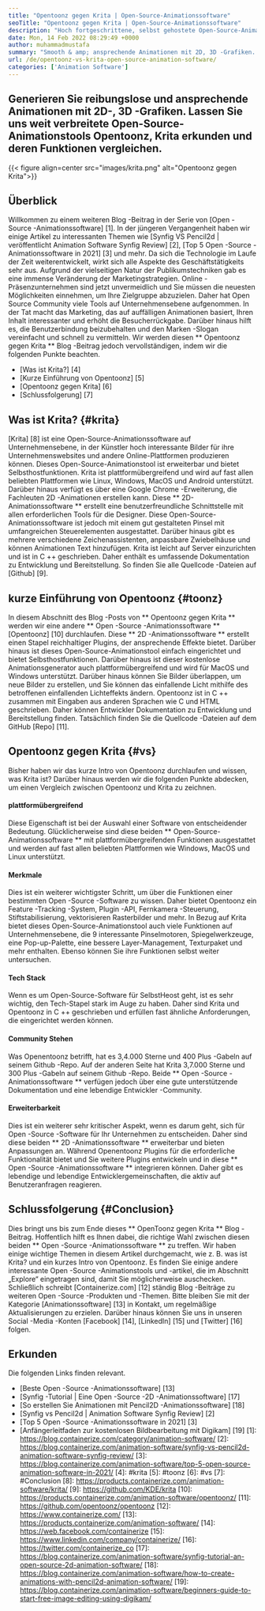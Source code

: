 ```yaml
---
title: "Opentoonz gegen Krita | Open-Source-Animationssoftware" 
seoTitle: "Opentoonz gegen Krita | Open-Source-Animationssoftware" 
description: "Hoch fortgeschrittene, selbst gehostete Open-Source-Animationssoftware zur Generierung von reichhaltigen 2D- und 3D-Animationen. In diesem Blog -Beitrag geht es um den Vergleich von Opentoonz gegen Krita." 
date: Mon, 14 Feb 2022 08:29:49 +0000
author: muhammadmustafa
summary: "Smooth & amp; ansprechende Animationen mit 2D, 3D -Grafiken. Lassen Sie uns weit verbreitete Open-Source-Animationstools Opentoonz, Krita erkunden und deren Funktionen vergleichen." 
url: /de/opentoonz-vs-krita-open-source-animation-software/
categories: ['Animation Software']
---
```


## Generieren Sie reibungslose und ansprechende Animationen mit 2D-, 3D -Grafiken. Lassen Sie uns weit verbreitete Open-Source-Animationstools Opentoonz, Krita erkunden und deren Funktionen vergleichen.

{{< figure align=center src="images/krita.png" alt="Opentoonz gegen Krita">}}


## Überblick
Willkommen zu einem weiteren Blog -Beitrag in der Serie von [Open -Source -Animationssoftware] [1]. In der jüngeren Vergangenheit haben wir einige Artikel zu interessanten Themen wie [Synfig VS Pencil2d | veröffentlicht Animation Software Synfig Review] [2], [Top 5 Open -Source -Animationssoftware in 2021] [3] und mehr. Da sich die Technologie im Laufe der Zeit weiterentwickelt, wirkt sich alle Aspekte des Geschäftstätigkeits sehr aus. Aufgrund der vielseitigen Natur der Publikumstechniken gab es eine immense Veränderung der Marketingstrategien. Online -Präsenzunternehmen sind jetzt unvermeidlich und Sie müssen die neuesten Möglichkeiten einnehmen, um Ihre Zielgruppe abzuzielen.
Daher hat Open Source Community viele Tools auf Unternehmensebene aufgenommen. In der Tat macht das Marketing, das auf auffälligen Animationen basiert, Ihren Inhalt interessanter und erhöht die Besucherrückgabe. Darüber hinaus hilft es, die Benutzerbindung beizubehalten und den Marken -Slogan vereinfacht und schnell zu vermitteln. Wir werden diesen ** Opentoonz gegen Krita ** Blog -Beitrag jedoch vervollständigen, indem wir die folgenden Punkte beachten.
  * [Was ist Krita?] [4]
  * [Kurze Einführung von Opentoonz] [5]
  * [Opentoonz gegen Krita] [6]
  * [Schlussfolgerung] [7]

## Was ist Krita? {#krita}
[Krita] [8] ist eine Open-Source-Animationssoftware auf Unternehmensebene, in der Künstler hoch interessante Bilder für ihre Unternehmenswebsites und andere Online-Plattformen produzieren können. Dieses Open-Source-Animationstool ist erweiterbar und bietet Selbsthostfunktionen. Krita ist plattformübergreifend und wird auf fast allen beliebten Plattformen wie Linux, Windows, MacOS und Android unterstützt. Darüber hinaus verfügt es über eine Google Chrome -Erweiterung, die Fachleuten 2D -Animationen erstellen kann. Diese ** 2D-Animationssoftware ** erstellt eine benutzerfreundliche Schnittstelle mit allen erforderlichen Tools für die Designer.
Diese Open-Source-Animationssoftware ist jedoch mit einem gut gestalteten Pinsel mit umfangreichen Steuerelementen ausgestattet. Darüber hinaus gibt es mehrere verschiedene Zeichenassistenten, anpassbare Zwiebelhäuse und können Animationen Text hinzufügen. Krita ist leicht auf Server einzurichten und ist in C ++ geschrieben. Daher enthält es umfassende Dokumentation zu Entwicklung und Bereitstellung. So finden Sie alle Quellcode -Dateien auf [Github] [9].

## kurze Einführung von Opentoonz {#toonz}
In diesem Abschnitt des Blog -Posts von ** Opentoonz gegen Krita ** werden wir eine andere ** Open -Source -Animationssoftware ** [Opentoonz] [10] durchlaufen. Diese ** 2D -Animationssoftware ** erstellt einen Stapel reichhaltiger Plugins, der ansprechende Effekte bietet. Darüber hinaus ist dieses Open-Source-Animationstool einfach eingerichtet und bietet Selbsthostfunktionen. Darüber hinaus ist dieser kostenlose Animationsgenerator auch plattformübergreifend und wird für MacOS und Windows unterstützt. Darüber hinaus können Sie Bilder überlappen, um neue Bilder zu erstellen, und Sie können das einfallende Licht mithilfe des betroffenen einfallenden Lichteffekts ändern.
Opentoonz ist in C ++ zusammen mit Eingaben aus anderen Sprachen wie C und HTML geschrieben. Daher können Entwickler Dokumentation zu Entwicklung und Bereitstellung finden. Tatsächlich finden Sie die Quellcode -Dateien auf dem GitHub [Repo] [11].

## Opentoonz gegen Krita {#vs}
Bisher haben wir das kurze Intro von Opentoonz durchlaufen und wissen, was Krita ist? Darüber hinaus werden wir die folgenden Punkte abdecken, um einen Vergleich zwischen Opentoonz und Krita zu zeichnen.

#### plattformübergreifend
Diese Eigenschaft ist bei der Auswahl einer Software von entscheidender Bedeutung. Glücklicherweise sind diese beiden ** Open-Source-Animationssoftware ** mit plattformübergreifenden Funktionen ausgestattet und werden auf fast allen beliebten Plattformen wie Windows, MacOS und Linux unterstützt.

#### Merkmale
Dies ist ein weiterer wichtigster Schritt, um über die Funktionen einer bestimmten Open -Source -Software zu wissen. Daher bietet Opentoonz ein Feature -Tracking -System, Plugin -API, Fernkamera -Steuerung, Stiftstabilisierung, vektorisieren Rasterbilder und mehr. In Bezug auf Krita bietet dieses Open-Source-Animationstool auch viele Funktionen auf Unternehmensebene, die 9 interessante Pinselmotoren, Spiegelwerkzeuge, eine Pop-up-Palette, eine bessere Layer-Management, Texturpaket und mehr enthalten. Ebenso können Sie ihre Funktionen selbst weiter untersuchen.

#### Tech Stack
Wenn es um Open-Source-Software für SelbstHeost geht, ist es sehr wichtig, den Tech-Stapel stark im Auge zu haben. Daher sind Krita und Opentoonz in C ++ geschrieben und erfüllen fast ähnliche Anforderungen, die eingerichtet werden können.

#### Community Stehen
Was Openentoonz betrifft, hat es 3,4.000 Sterne und 400 Plus -Gabeln auf seinem Github -Repo. Auf der anderen Seite hat Krita 3,7.000 Sterne und 300 Plus -Gabeln auf seinem Github -Repo. Beide ** Open -Source -Animationssoftware ** verfügen jedoch über eine gute unterstützende Dokumentation und eine lebendige Entwickler -Community.

#### Erweiterbarkeit
Dies ist ein weiterer sehr kritischer Aspekt, wenn es darum geht, sich für Open -Source -Software für Ihr Unternehmen zu entscheiden. Daher sind diese beiden ** 2D -Animationssoftware ** erweiterbar und bieten Anpassungen an. Während Openentoonz Plugins für die erforderliche Funktionalität bietet und Sie weitere Plugins entwickeln und in diese ** Open -Source -Animationssoftware ** integrieren können. Daher gibt es lebendige und lebendige Entwicklergemeinschaften, die aktiv auf Benutzeranfragen reagieren.

## Schlussfolgerung {#Conclusion}
Dies bringt uns bis zum Ende dieses ** OpenToonz gegen Krita ** Blog -Beitrag. Hoffentlich hilft es Ihnen dabei, die richtige Wahl zwischen diesen beiden ** Open -Source -Animationssoftware ** zu treffen. Wir haben einige wichtige Themen in diesem Artikel durchgemacht, wie z. B. was ist Krita? und ein kurzes Intro von Opentoonz. Es finden Sie einige andere interessante Open -Source -Animationstools und -artikel, die im Abschnitt „Explore“ eingetragen sind, damit Sie möglicherweise auschecken.
Schließlich schreibt [Containerize.com] [12] ständig Blog -Beiträge zu weiteren Open -Source -Produkten und -Themen. Bitte bleiben Sie mit der Kategorie [Animationssoftware] [13] in Kontakt, um regelmäßige Aktualisierungen zu erzielen. Darüber hinaus können Sie uns in unseren Social -Media -Konten [Facebook] [14], [LinkedIn] [15] und [Twitter] [16] folgen.

## Erkunden
Die folgenden Links finden relevant.
  * [Beste Open -Source -Animationssoftware] [13]
  * [Synfig -Tutorial | Eine Open -Source -2D -Animationssoftware] [17]
  * [So erstellen Sie Animationen mit Pencil2D -Animationssoftware] [18]
  * [Synfig vs Pencil2d | Animation Software Synfig Review] [2]
  * [Top 5 Open -Source -Animationssoftware in 2021] [3]
  * [Anfängerleitfaden zur kostenlosen Bildbearbeitung mit Digikam] [19]
[1]: https://blog.containerize.com/category/animation-software/
[2]: https://blog.containerize.com/animation-software/synfig-vs-pencil2d-animation-software-synfig-review/
[3]: https://blog.containerize.com/animation-software/top-5-open-source-animation-software-in-2021/
[4]: #krita
[5]: #toonz
[6]: #vs
[7]: #Conclusion
[8]: https://products.containerize.com/animation-software/krita/
[9]: https://github.com/KDE/krita
[10]: https://products.containerize.com/animation-software/opentoonz/
[11]: https://github.com/opentoonz/opentoonz
[12]: https://www.containerize.com/
[13]: https://products.containerize.com/animation-software/
[14]: https://web.facebook.com/containerize
[15]: https://www.linkedin.com/company/containerize/
[16]: https://twitter.com/containerize_co
[17]: https://blog.containerize.com/animation-software/synfig-tutorial-an-open-source-2d-animation-software/
[18]: https://blog.containerize.com/animation-software/how-to-create-animations-with-pencil2d-animation-software/
[19]: https://blog.containerize.com/animation-software/beginners-guide-to-start-free-image-editing-using-digikam/
